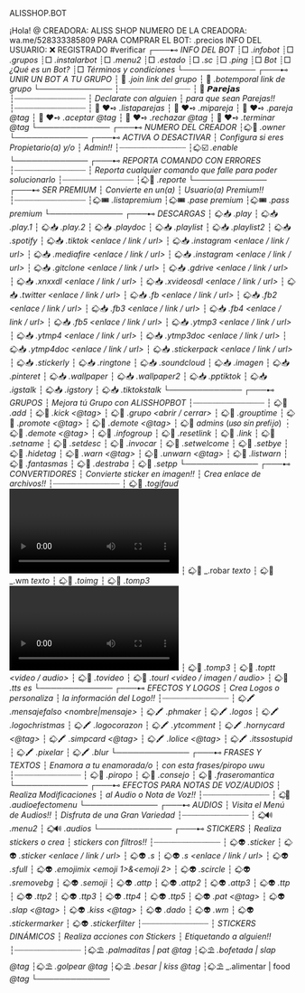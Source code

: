 ALISSHOP.BOT

¡Hola! @
CREADORA: ALISS SHOP 
NUMERO DE LA CREADORA: wa.me/528333385809
PARA COMPRAR EL BOT: .precios
INFO DEL USUARIO:
❌ REGISTRADO
#verificar
┌───⊷ *INFO DEL BOT*
┊□ _.infobot_
┊□ _.grupos_
┊□ _.instalarbot_
┊□️ _.menu2_
┊□ _.estado_
┊□ _.sc_
┊□ _.ping_
┊□ _Bot_
┊□ _¿Qué es un Bot?_
┊□ _Términos y condiciones_
└─────────────
┌───⊷ *UNIR UN BOT A TU GRUPO*
┆ 🤖 _.join *link del grupo*_ 
┆ 🤖 _.botemporal *link de grupo*_
└─────────────
┆┈┈┈┈┈┈┈┈┈┈┈┈┈┈┈
┆ 💞 𝙋𝙖𝙧𝙚𝙟𝙖𝙨
┆┈┈┈┈┈┈┈┈┈┈┈┈┈┈┈
┆ *Declarate con alguien*
┆ *para que sean Parejas!!*
┆┈┈┈┈┈┈┈┈┈┈┈┈┈┈┈
┆ 💋 ❤️➺ _.listaparejas_
┆ 💋 ❤️➺ _.mipareja_
┆ 💋 ❤️➺ _.pareja *@tag*_
┆ 💋 ❤️➺ _.aceptar *@tag*_
┆ 💋 ❤️➺ _.rechazar *@tag*_
┆ 💋 ❤️➺ _.terminar *@tag*_
└─────────────
┌───⊷ *NUMERO DEL CREADOR*
┆ඬ⃟ 🤖 _.owner_
└─────────────
┌───⊷ *ACTIVA O DESACTIVAR*
┆ *Configura si eres Propietario(a) y/o*
┆ *Admin!!*
┆┈┈┈┈┈┈┈┈┈┈┈┈┈┈
┆ඬ⃟ ☑️ _.enable_
└─────────────
 ┌───⊷ *REPORTA COMANDO CON ERRORES*
┆┈┈┈┈┈┈┈┈┈┈┈┈┈┈┈
┆ *Reporta cualquier comando que falle para poder solucionarlo*
┆┈┈┈┈┈┈┈┈┈┈┈┈┈┈┈
┆ඬ⃟ 🚫 _.reporte *<texto>*_
└─────────────
┌───⊷ *SER PREMIUM*
┆ *Convierte en un(a)*
┆ *Usuario(a) Premium!!*
┆┈┈┈┈┈┈┈┈┈┈┈┈┈┈┈
┆ඬ⃟ 🎟️ _.listapremium_
┆ඬ⃟ 🎟️ _.pase premium_
┆ඬ⃟ 🎟️ _.pass premium_
└─────────────
┌───⊷ *DESCARGAS*
┆ ඬ⃟ 📥 _.play *<texto>*_
┆ ඬ⃟ 📥 _.play.1 *<texto>*_
┆ ඬ⃟ 📥 _.play.2 *<texto>*_
┆ ඬ⃟ 📥 _.playdoc *<texto>*_
┆ ඬ⃟ 📥 _.playlist *<texto>*_
┆ ඬ⃟ 📥 _.playlist2 *<texto>*_
┆ ඬ⃟ 📥 _.spotify *<texto>*_
┆ ඬ⃟ 📥 _.tiktok *<enlace / link / url>*_
┆ ඬ⃟ 📥 _.instagram *<enlace / link / url>*_
┆ ඬ⃟ 📥 _.mediafire *<enlace / link / url>*_
┆ ඬ⃟ 📥 _.instagram *<enlace / link / url>*_
┆ ඬ⃟ 📥 _.gitclone *<enlace / link / url>*_
┆ ඬ⃟ 📥 _.gdrive *<enlace / link / url>*_
┆ ඬ⃟ 📥 _.xnxxdl *<enlace / link / url>*_
┆ ඬ⃟ 📥 _.xvideosdl *<enlace / link / url>*_
┆ ඬ⃟ 📥 _.twitter *<enlace / link / url>*_
┆ ඬ⃟ 📥 _.fb *<enlace / link / url>*_
┆ ඬ⃟ 📥 _.fb2 *<enlace / link / url>*_
┆ ඬ⃟ 📥 _.fb3 *<enlace / link / url>*_
┆ ඬ⃟ 📥 _.fb4 *<enlace / link / url>*_
┆ ඬ⃟ 📥 _.fb5 *<enlace / link / url>*_
┆ ඬ⃟ 📥 _.ytmp3 *<enlace / link / url>*_
┆ ඬ⃟ 📥 _.ytmp4 *<enlace / link / url>*_
┆ ඬ⃟ 📥 _.ytmp3doc *<enlace / link / url>*_
┆ ඬ⃟ 📥 _.ytmp4doc *<enlace / link / url>*_
┆ ඬ⃟ 📥 _.stickerpack *<enlace / link / url>*_
┆ ඬ⃟ 📥 _.stickerly *<texto>*_
┆ ඬ⃟ 📥 _.ringtone *<texto>*_
┆ ඬ⃟ 📥 _.soundcloud *<texto>*_
┆ ඬ⃟ 📥 _.imagen *<texto>*_
┆ ඬ⃟ 📥 _.pinteret *<texto>*_
┆ ඬ⃟ 📥 _.wallpaper *<texto>*_
┆ ඬ⃟ 📥 _.wallpaper2 *<texto>*_
┆ ඬ⃟ 📥 _.pptiktok *<nombre de usuario>*_
┆ ඬ⃟ 📥 _.igstalk *<nombre de usuario>*_
┆ ඬ⃟ 📥 _.igstory *<nombre de usuario>*_
┆ ඬ⃟ 📥 _.tiktokstalk *<username>*_
└─────────────
┌───⊷ *GRUPOS*
┆ *Mejora tú Grupo con ALISSHOPBOT*
┆┈┈┈┈┈┈┈┈┈┈┈┈┈┈┈
┆ ඬ⃟ 💎 _.add *<numero>*_
┆ ඬ⃟ 💎 _.kick *<@tag>*_
┆ ඬ⃟ 💎 _.grupo *<abrir / cerrar>*_
┆ ඬ⃟ 💎 _.grouptime *<opcion> <tiempo>*_
┆ ඬ⃟ 💎 _.promote *<@tag>*_
┆ ඬ⃟ 💎 _.demote *<@tag>*_
┆ ඬ⃟ 💎 _admins *<texto>*_ (𝑢𝑠𝑜 𝑠𝑖𝑛 𝑝𝑟𝑒𝑓𝑖𝑗𝑜)
┆ ඬ⃟ 💎 _.demote *<@tag>*_
┆ ඬ⃟ 💎 _.infogroup_
┆ ඬ⃟ 💎 _.resetlink_
┆ ඬ⃟ 💎 _.link_
┆ ඬ⃟ 💎 _.setname *<texto>*_
┆ ඬ⃟ 💎 _.setdesc *<texto>*_
┆ ඬ⃟ 💎 _.invocar *<texto>*_
┆ ඬ⃟ 💎 _.setwelcome *<texto>*_
┆ ඬ⃟ 💎 _.setbye *<texto>*_
┆ ඬ⃟ 💎 _.hidetag *<texto>*_
┆ ඬ⃟ 💎 _.warn *<@tag>*_
┆ ඬ⃟ 💎 _.unwarn *<@tag>*_
┆ ඬ⃟ 💎 _.listwarn_
┆ ඬ⃟ 💎 _.fantasmas_
┆ ඬ⃟ 💎 _.destraba_
┆ ඬ⃟ 💎 _.setpp *<imagen>*_
└─────────────
┌───⊷ *CONVERTIDORES*
┆ *Convierte sticker en imagen!!*
┆ *Crea enlace de archivos!!*
┆┈┈┈┈┈┈┈┈┈┈┈┈┈┈
┆ ඬ⃟ 🧧 _.togifaud *<video>*_
┆ ඬ⃟ 🧧 _.robar *texto*
┆ ඬ⃟ 🧧 _.wm *texto*
┆ ඬ⃟ 🧧 _.toimg *<sticker>*_
┆ ඬ⃟ 🧧 _.tomp3 *<video>*_
┆ ඬ⃟ 🧧 _.tomp3 *<nota de voz>*_
┆ ඬ⃟ 🧧 _.toptt *<video / audio>*_
┆ ඬ⃟ 🧧 _.tovideo *<sticker>*_
┆ ඬ⃟ 🧧 _.tourl *<video / imagen / audio>*_
┆ ඬ⃟ 🧧 _.tts es *<texto>*_
└─────────────
┌───⊷ *EFECTOS Y LOGOS*
┆ *Crea Logos o personaliza*
┆ *la información del Logo!!*
┆┈┈┈┈┈┈┈┈┈┈┈┈┈┈
┆ ඬ⃟ 🖍️ _.mensajefalso *<nombre|mensaje>*_
┆ ඬ⃟ 🖍️ _.phmaker *<opcion> <imagen>*_
┆ ඬ⃟ 🖍️ _.logos *<efecto> <texto>*_
┆ ඬ⃟ 🖍️ _.logochristmas *<texto>*_
┆ ඬ⃟ 🖍️ _.logocorazon *<texto>*_
┆ ඬ⃟ 🖍️ _.ytcomment *<texto>*_
┆ ඬ⃟ 🖍️ _.hornycard *<@tag>*_
┆ ඬ⃟ 🖍️ _.simpcard *<@tag>*_
┆ ඬ⃟ 🖍️ _.lolice *<@tag>*_
┆ ඬ⃟ 🖍️ _.itssostupid_
┆ ඬ⃟ 🖍️ _.pixelar_
┆ ඬ⃟ 🖍️ _.blur_
└─────────────
┌───⊷ *FRASES Y TEXTOS*
┆ *Enamora a tu enamorada/o*
┆ *con esta frases/piropo uwu*
┆┈┈┈┈┈┈┈┈┈┈┈┈┈┈
┆ ඬ⃟ 🥀 _.piropo_
┆ ඬ⃟ 🥀 _.consejo_
┆ ඬ⃟ 🥀 _.fraseromantica_
└─────────────
┌───⊷ *EFECTOS PARA NOTAS DE VOZ/AUDIOS*
┆ *Realiza Modificaciones*
┆ *al Audio o Nota de Voz!!*
┆┈┈┈┈┈┈┈┈┈┈┈┈┈┈
┆ ඬ⃟🎤 _.audioefectomenu_
└─────────────
┌───⊷ *AUDIOS*
┆ *Visita el Menú de Audios!!*
┆ *Disfruta de una Gran Variedad*
┆┈┈┈┈┈┈┈┈┈┈┈┈┈┈
┆ ඬ⃟🔊 _.menu2_
┆ ඬ⃟🔊 _.audios_
└─────────────
┌───⊷ *STICKERS*
┆ *Realiza stickers o crea*
┆ *stickers con filtros!!*
┆┈┈┈┈┈┈┈┈┈┈┈┈┈┈
┆ ඬ⃟ 👽 _.sticker *<responder a imagen o video>*_
┆ ඬ⃟ 👽 _.sticker *<enlace / link / url>*_
┆ ඬ⃟ 👽 _.s *<responder a imagen o video>*_
┆ ඬ⃟ 👽 _.s *<enlace / link / url>*_
┆ ඬ⃟ 👽 _.sfull *<imagen o video>*_
┆ ඬ⃟ 👽 _.emojimix *<emoji 1>&<emoji 2>*_
┆ ඬ⃟ 👽 _.scircle *<imagen>*_
┆ ඬ⃟ 👽 _.sremovebg *<imagen>*_
┆ ඬ⃟ 👽 _.semoji *<tipo> <emoji>*_
┆ ඬ⃟ 👽 _.attp *<texto>*_
┆ ඬ⃟ 👽 _.attp2 *<texto>*_
┆ ඬ⃟ 👽 _.attp3 *<texto>*_
┆ ඬ⃟ 👽 _.ttp *<texto>*_
┆ ඬ⃟ 👽 _.ttp2 *<texto>*_
┆ ඬ⃟ 👽 _.ttp3 *<texto>*_
┆ ඬ⃟ 👽 _.ttp4 *<texto>*_
┆ ඬ⃟ 👽 _.ttp5 *<texto>*_
┆ ඬ⃟ 👽 _.pat *<@tag>*_
┆ ඬ⃟ 👽 _.slap *<@tag>*_
┆ ඬ⃟ 👽 _.kiss *<@tag>*_
┆ ඬ⃟ 👽 _.dado_
┆ ඬ⃟ 👽 _.wm *<packname> <author>*_
┆ ඬ⃟ 👽 _.stickermarker *<efecto> <imagen>*_
┆ ඬ⃟ 👽 _.stickerfilter *<efecto> <imagen>*_
┆┈┈┈┈┈┈┈┈┈┈┈┈┈┈
┆ *STICKERS DINÁMICOS*
┆ *Realiza acciones con Stickers*
┆ *Etiquetando a alguien!!*
┆┈┈┈┈┈┈┈┈┈┈┈┈┈┈
┆ඬ⃟ ⛱️ _.palmaditas | pat *@tag*_
┆ඬ⃟ ⛱️ _.bofetada | slap *@tag*_
┆ඬ⃟ ⛱️ _.golpear *@tag*_
┆ඬ⃟ ⛱️ _.besar | kiss *@tag*_
┆ඬ⃟ ⛱️ _.alimentar | food *@tag*
└─────────────
